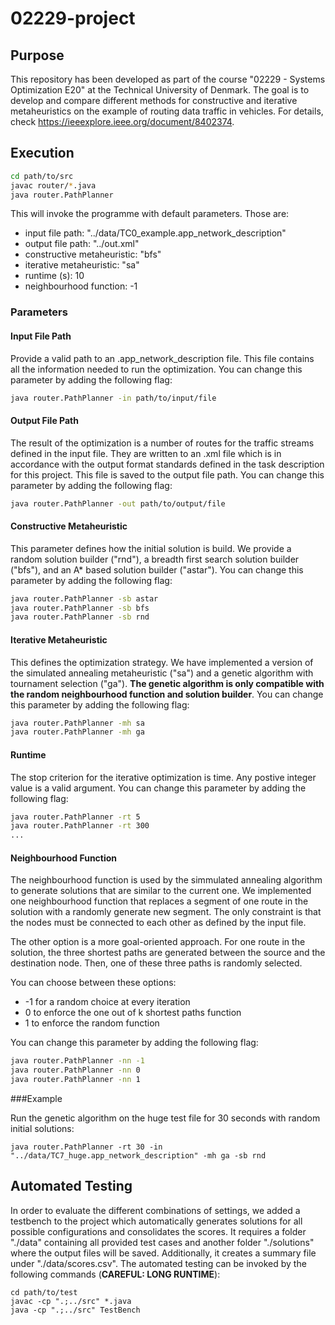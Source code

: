# 02229-project

## Purpose
This repository has been developed as part of the course "02229 - Systems Optimization E20" at the Technical University of Denmark.
The goal is to develop and compare different methods for constructive and iterative metaheuristics on the example of routing data
traffic in vehicles. For details, check https://ieeexplore.ieee.org/document/8402374.
## Execution
```bash
cd path/to/src
javac router/*.java
java router.PathPlanner
``` 
This will invoke the programme with default parameters. Those are:
- input file path:  "../data/TC0_example.app_network_description"
- output file path: "../out.xml"
- constructive metaheuristic: "bfs"
- iterative metaheuristic: "sa"
- runtime (s): 10
- neighbourhood function: -1

### Parameters
#### Input File Path
Provide a valid path to an .app_network_description file. This file contains all the information needed to run the
optimization. You can change this parameter by adding the following flag:
```bash
java router.PathPlanner -in path/to/input/file
```
#### Output File Path
The result of the optimization is a number of routes for the traffic streams defined in the input file. They are written
to an .xml file which is in accordance with the output format standards defined in the task description for this project.
This file is saved to the output file path. You can change this parameter by adding the following flag:
```bash
java router.PathPlanner -out path/to/output/file
```
#### Constructive Metaheuristic
This parameter defines how the initial solution is build. We provide a random solution builder ("rnd"), a breadth first
search solution builder ("bfs"), and an A* based solution builder ("astar").
You can change this parameter by adding the following flag:
```bash
java router.PathPlanner -sb astar
java router.PathPlanner -sb bfs
java router.PathPlanner -sb rnd
```
#### Iterative Metaheuristic
This defines the optimization strategy. We have implemented a version of the simulated annealing metaheuristic ("sa")
and a genetic algorithm with tournament selection ("ga"). **The genetic algorithm is only compatible with the random
neighbourhood function and solution builder**.
You can change this parameter by adding the following flag:
```bash
java router.PathPlanner -mh sa
java router.PathPlanner -mh ga
```
#### Runtime
The stop criterion for the iterative optimization is time. Any postive integer value is a valid argument.
You can change this parameter by adding the following flag:
```bash
java router.PathPlanner -rt 5
java router.PathPlanner -rt 300
...
```
#### Neighbourhood Function
The neighbourhood function is used by the simmulated annealing algorithm to generate solutions that are similar to the current
one. We implemented one neighbourhood function that replaces a segment of one route in the solution with a
randomly generate new segment. The only constraint is that the nodes must be connected to each other as defined by the
input file.

The other option is a more goal-oriented approach. For one route in the solution, the three shortest paths are generated
between the source and the destination node. Then, one of these three paths is randomly selected.

You can choose between these options:
- -1 for a random choice at every iteration
- 0 to enforce the one out of k shortest paths function
- 1 to enforce the random function

You can change this parameter by adding the following flag:
```bash
java router.PathPlanner -nn -1
java router.PathPlanner -nn 0
java router.PathPlanner -nn 1
```

###Example

Run the genetic algorithm on the huge test file for 30 seconds with random initial solutions:
```
java router.PathPlanner -rt 30 -in "../data/TC7_huge.app_network_description" -mh ga -sb rnd
```

## Automated Testing
In order to evaluate the different combinations of settings, we added a testbench to the project which automatically
generates solutions for all possible configurations and consolidates the scores. It requires a folder "./data" containing
all provided test cases and another folder "./solutions" where the output files will be saved. Additionally, it creates
a summary file under "./data/scores.csv".
The automated testing can be invoked by the following
commands (**CAREFUL: LONG RUNTIME**):
```
cd path/to/test
javac -cp ".;../src" *.java
java -cp ".;../src" TestBench
```